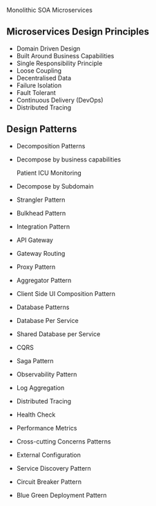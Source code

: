 

Monolithic
SOA
Microservices



Microservices Design Principles
-------------------------------
- Domain Driven Design
- Built Around Business Capabilities
- Single Responsibility Principle
- Loose Coupling
- Decentralised Data
- Failure Isolation
- Fault Tolerant
- Continuous Delivery (DevOps)
- Distributed Tracing


Design Patterns
---------------
- Decomposition Patterns
 - Decompose by business capabilities
 
	Patient
	ICU
	Monitoring

 - Decompose by Subdomain
 
 - Strangler Pattern


 - Bulkhead Pattern





- Integration Pattern

 - API Gateway
 - Gateway Routing
 - Proxy Pattern
 - Aggregator Pattern
 - Client Side UI Composition Pattern




- Database Patterns
 - Database Per Service
 - Shared Database per Service
 - CQRS
 - Saga Pattern





- Observability Pattern

 - Log Aggregation
 - Distributed Tracing
 - Health Check
 - Performance Metrics







- Cross-cutting Concerns Patterns


 - External Configuration


- Service Discovery Pattern


- Circuit Breaker Pattern


- Blue Green Deployment Pattern 


